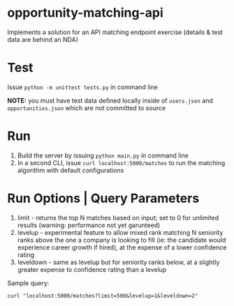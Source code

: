 # opportunity-matching-api
Implements a solution for an API matching endpoint exercise (details & test data are behind an NDA)

# Test
Issue `python -m unittest tests.py` in command line

**NOTE:** you must have test data defined locally inside of `users.json` and `opportunities.json` which are not committed to source

# Run
1. Build the server by issuing `python main.py` in command line
1. In a second CLI, issue `curl localhost:5000/matches` to run the matching algorithm with default configurations

# Run Options | Query Parameters

1. limit - returns the top N matches based on input; set to 0 for unlimited results (warning: performance not yet garunteed)
1. levelup - experimental feature to allow mixed rank matching N seniority ranks above the one a company is looking to fill (ie: the candidate would experience career growth if hired), at the expense of a lower confidence rating
1. leveldown - same as levelup but for seniority ranks below, at a slightly greater expense to confidence rating than a levelup

Sample query:

```
curl "localhost:5000/matches?limit=500&levelup=1&leveldown=2"
```